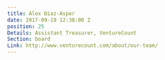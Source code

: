 ```yaml
---
title: Alex Diaz-Asper
date: 2017-09-19 12:38:00 Z
position: 25
Details: Assistant Treasurer, VentureCount
Section: board
Link: http://www.venturecount.com/about/our-team/
---
```


